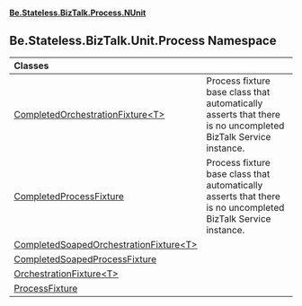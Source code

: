 #### [Be.Stateless.BizTalk.Process.NUnit](README.md 'README')

## Be.Stateless.BizTalk.Unit.Process Namespace

| Classes | |
| :--- | :--- |
| [CompletedOrchestrationFixture&lt;T&gt;](CompletedOrchestrationFixture_T_.md 'Be.Stateless.BizTalk.Unit.Process.CompletedOrchestrationFixture<T>') | Process fixture base class that automatically asserts that there is no uncompleted BizTalk Service instance. |
| [CompletedProcessFixture](CompletedProcessFixture.md 'Be.Stateless.BizTalk.Unit.Process.CompletedProcessFixture') | Process fixture base class that automatically asserts that there is no uncompleted BizTalk Service instance. |
| [CompletedSoapedOrchestrationFixture&lt;T&gt;](CompletedSoapedOrchestrationFixture_T_.md 'Be.Stateless.BizTalk.Unit.Process.CompletedSoapedOrchestrationFixture<T>') | |
| [CompletedSoapedProcessFixture](CompletedSoapedProcessFixture.md 'Be.Stateless.BizTalk.Unit.Process.CompletedSoapedProcessFixture') | |
| [OrchestrationFixture&lt;T&gt;](OrchestrationFixture_T_.md 'Be.Stateless.BizTalk.Unit.Process.OrchestrationFixture<T>') | |
| [ProcessFixture](ProcessFixture.md 'Be.Stateless.BizTalk.Unit.Process.ProcessFixture') | |

